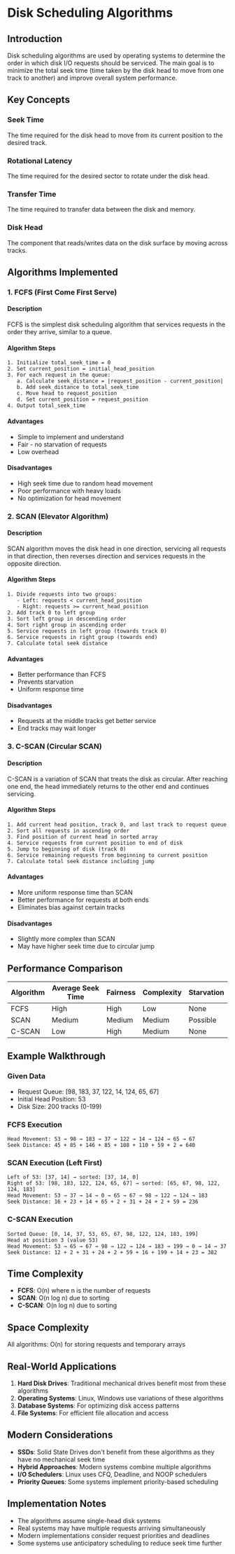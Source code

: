 # Disk Scheduling Algorithms

## Introduction

Disk scheduling algorithms are used by operating systems to determine the order in which disk I/O requests should be serviced. The main goal is to minimize the total seek time (time taken by the disk head to move from one track to another) and improve overall system performance.

## Key Concepts

### Seek Time
The time required for the disk head to move from its current position to the desired track.

### Rotational Latency
The time required for the desired sector to rotate under the disk head.

### Transfer Time
The time required to transfer data between the disk and memory.

### Disk Head
The component that reads/writes data on the disk surface by moving across tracks.

## Algorithms Implemented

### 1. FCFS (First Come First Serve)

#### Description
FCFS is the simplest disk scheduling algorithm that services requests in the order they arrive, similar to a queue.

#### Algorithm Steps
```
1. Initialize total_seek_time = 0
2. Set current_position = initial_head_position
3. For each request in the queue:
   a. Calculate seek_distance = |request_position - current_position|
   b. Add seek_distance to total_seek_time
   c. Move head to request_position
   d. Set current_position = request_position
4. Output total_seek_time
```

#### Advantages
- Simple to implement and understand
- Fair - no starvation of requests
- Low overhead

#### Disadvantages
- High seek time due to random head movement
- Poor performance with heavy loads
- No optimization for head movement

### 2. SCAN (Elevator Algorithm)

#### Description
SCAN algorithm moves the disk head in one direction, servicing all requests in that direction, then reverses direction and services requests in the opposite direction.

#### Algorithm Steps
```
1. Divide requests into two groups:
   - Left: requests < current_head_position
   - Right: requests >= current_head_position
2. Add track 0 to left group
3. Sort left group in descending order
4. Sort right group in ascending order
5. Service requests in left group (towards track 0)
6. Service requests in right group (towards end)
7. Calculate total seek distance
```

#### Advantages
- Better performance than FCFS
- Prevents starvation
- Uniform response time

#### Disadvantages
- Requests at the middle tracks get better service
- End tracks may wait longer

### 3. C-SCAN (Circular SCAN)

#### Description
C-SCAN is a variation of SCAN that treats the disk as circular. After reaching one end, the head immediately returns to the other end and continues servicing.

#### Algorithm Steps
```
1. Add current head position, track 0, and last track to request queue
2. Sort all requests in ascending order
3. Find position of current head in sorted array
4. Service requests from current position to end of disk
5. Jump to beginning of disk (track 0)
6. Service remaining requests from beginning to current position
7. Calculate total seek distance including jump
```

#### Advantages
- More uniform response time than SCAN
- Better performance for requests at both ends
- Eliminates bias against certain tracks

#### Disadvantages
- Slightly more complex than SCAN
- May have higher seek time due to circular jump

## Performance Comparison

| Algorithm | Average Seek Time | Fairness | Complexity | Starvation |
|-----------|------------------|----------|------------|------------|
| FCFS      | High             | High     | Low        | None       |
| SCAN      | Medium           | Medium   | Medium     | Possible   |
| C-SCAN    | Low              | High     | Medium     | None       |

## Example Walkthrough

### Given Data
- Request Queue: [98, 183, 37, 122, 14, 124, 65, 67]
- Initial Head Position: 53
- Disk Size: 200 tracks (0-199)

### FCFS Execution
```
Head Movement: 53 → 98 → 183 → 37 → 122 → 14 → 124 → 65 → 67
Seek Distance: 45 + 85 + 146 + 85 + 108 + 110 + 59 + 2 = 640
```

### SCAN Execution (Left First)
```
Left of 53: [37, 14] → sorted: [37, 14, 0]
Right of 53: [98, 183, 122, 124, 65, 67] → sorted: [65, 67, 98, 122, 124, 183]
Head Movement: 53 → 37 → 14 → 0 → 65 → 67 → 98 → 122 → 124 → 183
Seek Distance: 16 + 23 + 14 + 65 + 2 + 31 + 24 + 2 + 59 = 236
```

### C-SCAN Execution
```
Sorted Queue: [0, 14, 37, 53, 65, 67, 98, 122, 124, 183, 199]
Head at position 3 (value 53)
Head Movement: 53 → 65 → 67 → 98 → 122 → 124 → 183 → 199 → 0 → 14 → 37
Seek Distance: 12 + 2 + 31 + 24 + 2 + 59 + 16 + 199 + 14 + 23 = 382
```

## Time Complexity

- **FCFS**: O(n) where n is the number of requests
- **SCAN**: O(n log n) due to sorting
- **C-SCAN**: O(n log n) due to sorting

## Space Complexity

All algorithms: O(n) for storing requests and temporary arrays

## Real-World Applications

1. **Hard Disk Drives**: Traditional mechanical drives benefit most from these algorithms
2. **Operating Systems**: Linux, Windows use variations of these algorithms
3. **Database Systems**: For optimizing disk access patterns
4. **File Systems**: For efficient file allocation and access

## Modern Considerations

- **SSDs**: Solid State Drives don't benefit from these algorithms as they have no mechanical seek time
- **Hybrid Approaches**: Modern systems combine multiple algorithms
- **I/O Schedulers**: Linux uses CFQ, Deadline, and NOOP schedulers
- **Priority Queues**: Some systems implement priority-based scheduling

## Implementation Notes

- The algorithms assume single-head disk systems
- Real systems may have multiple requests arriving simultaneously
- Modern implementations consider request priorities and deadlines
- Some systems use anticipatory scheduling to reduce seek time further